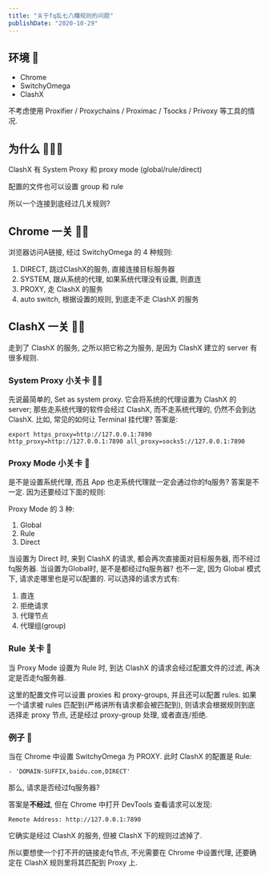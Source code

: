 ```yaml
---
title: "关于fq乱七八糟规则的问题"
publishDate: "2020-10-29"
---
```


## 环境 🌲

- Chrome
- SwitchyOmega
- ClashX

不考虑使用 Proxifier / Proxychains / Proximac / Tsocks / Privoxy 等工具的情况.

## 为什么 🤷🏻‍♂️

ClashX 有 System Proxy 和 proxy mode (global/rule/direct) 

配置的文件也可以设置 group 和 rule

所以一个连接到底经过几关规则?

## Chrome 一关 🤲🏻

浏览器访问A链接, 经过 SwitchyOmega 的 4 种规则:

1. DIRECT, 跳过ClashX的服务, 直接连接目标服务器
2. SYSTEM, 跟从系统的代理, 如果系统代理没有设置, 则直连
3. PROXY, 走 ClashX 的服务
4. auto switch, 根据设置的规则, 到底走不走 ClashX 的服务

## ClashX 一关 👐🏻

走到了 ClashX 的服务, 之所以把它称之为服务, 是因为 ClashX 建立的 server 有很多规则.

### System Proxy 小关卡 🙌🏻

先说最简单的, Set as system proxy. 它会将系统的代理设置为 ClashX 的 server; 那些走系统代理的软件会经过 ClashX, 而不走系统代理的, 仍然不会到达 ClashX. 比如, 常见的如何让 Terminal 挂代理? 答案是:

```
export https_proxy=http://127.0.0.1:7890 http_proxy=http://127.0.0.1:7890 all_proxy=socks5://127.0.0.1:7890
```

### Proxy Mode 小关卡 👏

是不是设置系统代理,  而且 App 也走系统代理就一定会通过你的fq服务? 答案是不一定. 因为还要经过下面的规则:

Proxy Mode 的 3 种:

1. Global
2. Rule
3. Direct

当设置为 Direct 时, 来到 ClashX 的请求, 都会再次直接面对目标服务器, 而不经过fq服务器.
当设置为Global时, 是不是都经过fq服务器? 也不一定, 因为 Global 模式下, 请求走哪里也是可以配置的. 可以选择的请求方式有:

1. 直连
2. 拒绝请求
3. 代理节点
4. 代理组(group)

### Rule 关卡 🤝

当 Proxy Mode 设置为 Rule 时, 到达 ClashX 的请求会经过配置文件的过滤, 再决定是否走fq服务器.

这里的配置文件可以设置 proxies 和 proxy-groups, 并且还可以配置 rules. 如果一个请求被 rules 匹配到(严格讲所有请求都会被匹配到), 则请求会根据规则到底选择走 proxy 节点, 还是经过 proxy-group 处理, 或者直连/拒绝.

### 例子 🌰

当在 Chrome 中设置 SwitchyOmega 为 PROXY. 此时 ClashX 的配置是 Rule:

```
- 'DOMAIN-SUFFIX,baidu.com,DIRECT'
```

那么, 请求是否经过fq服务器?

答案是**不经过**, 但在 Chrome 中打开 DevTools 查看请求可以发现:

```
Remote Address: http://127.0.0.1:7890
```

它确实是经过 ClashX 的服务, 但被 ClashX 下的规则过滤掉了.

所以要想使一个打不开的链接走fq节点, 不光需要在 Chrome 中设置代理, 还要确定在 ClashX 规则里将其匹配到 Proxy 上.

